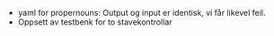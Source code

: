 * yaml for propernouns: Output og input er identisk, vi får likevel feil.
* Oppsett av testbenk for to stavekontrollar
